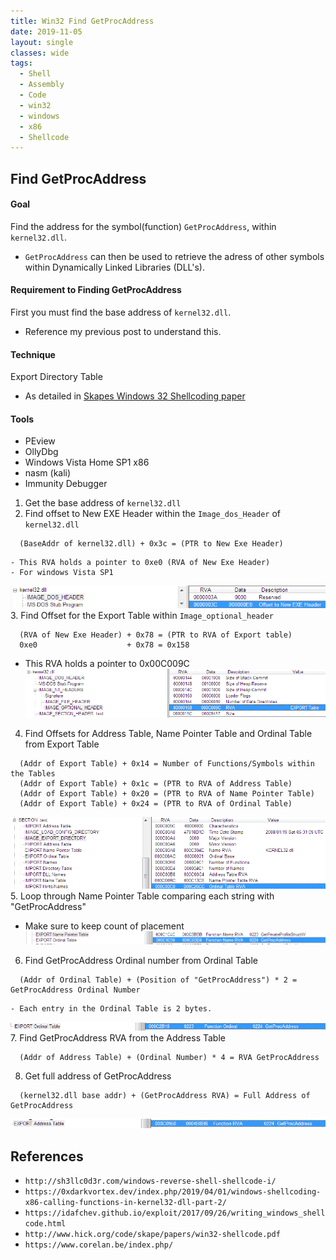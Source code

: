 ```yaml
---
title: Win32 Find GetProcAddress
date: 2019-11-05
layout: single
classes: wide
tags:
  - Shell
  - Assembly
  - Code
  - win32
  - windows
  - x86
  - Shellcode
---
```

## Find GetProcAddress

#### Goal
Find the address for the symbol(function) `GetProcAddress`, within `kernel32.dll`.
  - `GetProcAddress` can then be used to retrieve the adress of other symbols within Dynamically Linked Libraries (DLL's).

#### Requirement to Finding GetProcAddress
First you must find the base address of `kernel32.dll`. 
  - Reference my previous post to understand this.

#### Technique 
Export Directory Table
  - As detailed in [Skapes Windows 32 Shellcoding paper](http://www.hick.org/code/skape/papers/win32-shellcode.pdf)

#### Tools
  - PEview
  - OllyDbg
  - Windows Vista Home SP1 x86
  - nasm (kali)
  - Immunity Debugger

1. Get the base address of `kernel32.dll`
2. Find offset to New EXE Header within the `Image_dos_Header` of `kernel32.dll`
```
  (BaseAddr of kernel32.dll) + 0x3c = (PTR to New Exe Header)
```
    - This RVA holds a pointer to 0xe0 (RVA of New Exe Header)
    - For windows Vista SP1
  ![](/assets/images/exeHeaderBegin.png)
3. Find Offset for the Export Table within `Image_optional_header` 
```
  (RVA of New Exe Header) + 0x78 = (PTR to RVA of Export table)
  0xe0                    + 0x78 = 0x158
```
  - This RVA holds a pointer to 0x00C009C
  ![](/assets/images/exportTableRVA.png)
4. Find Offsets for Address Table, Name Pointer Table and Ordinal Table from Export Table
```
  (Addr of Export Table) + 0x14 = Number of Functions/Symbols within the Tables
  (Addr of Export Table) + 0x1c = (PTR to RVA of Address Table)
  (Addr of Export Table) + 0x20 = (PTR to RVA of Name Pointer Table)
  (Addr of Export Table) + 0x24 = (PTR to RVA of Ordinal Table)
```
  ![](/assets/images/RVAsTables.png)
5. Loop through Name Pointer Table comparing each string with "GetProcAddress"
  - Make sure to keep count of placement
  ![](/assets/images/NamePtrTbl_GetProcAddr.png)
6. Find GetProcAddress Ordinal number from Ordinal Table
```
  (Addr of Ordinal Table) + (Position of "GetProcAddress") * 2 = GetProcAddress Ordinal Number
```
    - Each entry in the Ordinal Table is 2 bytes.
  ![](/assets/images/Ordinal_GetProcAddr.png)
7. Find GetProcAddress RVA from the Address Table
```
  (Addr of Address Table) + (Ordinal Number) * 4 = RVA GetProcAddress
```
8. Get full address of GetProcAddress
```
  (kernel32.dll base addr) + (GetProcAddress RVA) = Full Address of GetProcAddress
```
  ![](/assets/images/AddrTble_GetProcAddr.png)


























## References
+ `http://sh3llc0d3r.com/windows-reverse-shell-shellcode-i/`
+ `https://0xdarkvortex.dev/index.php/2019/04/01/windows-shellcoding-x86-calling-functions-in-kernel32-dll-part-2/`
+ `https://idafchev.github.io/exploit/2017/09/26/writing_windows_shellcode.html`
+ `http://www.hick.org/code/skape/papers/win32-shellcode.pdf`
+ `https://www.corelan.be/index.php/`
